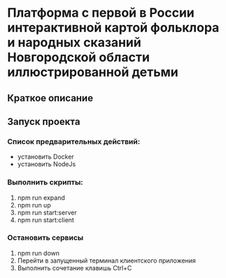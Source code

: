 # Платформа с первой в России интерактивной картой фольклора и народных сказаний Новгородской области иллюстрированной детьми

## Краткое описание

## Запуск проекта

### Список предварительных действий:

- установить Docker
- установить NodeJs

### Выполнить скрипты:

1. npm run expand
2. npm run up
3. npm run start:server
4. npm run start:client

### Остановить сервисы

1. npm run down
2. Перейти в запущенный терминал клиентского приложения
3. Выполнить сочетание клавишь Ctrl+C
